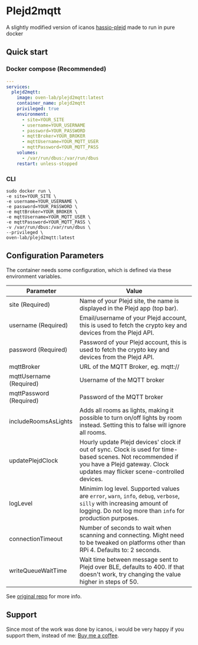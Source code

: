 # Plejd2mqtt

A slightly modified version of icanos [hassio-plejd](https://github.com/icanos/hassio-plejd) made to run in pure docker

## Quick start

### Docker compose (Recommended)

```yaml
---
services:
  plejd2mqtt:
    image: oven-lab/plejd2mqtt:latest
    container_name: plejd2mqtt
    privileged: true
    environment:
      - site=YOUR_SITE
      - username=YOUR_USERNAME
      - password=YOUR_PASSWORD
      - mqttBroker=YOUR_BROKER
      - mqttUsername=YOUR_MQTT_USER
      - mqttPassword=YOUR_MQTT_PASS
    volumes:
      - /var/run/dbus:/var/run/dbus
    restart: unless-stopped
```

### CLI

```
sudo docker run \
-e site=YOUR_SITE \
-e username=YOUR_USERNAME \
-e password=YOUR_PASSWORD \
-e mqttBroker=YOUR_BROKER \
-e mqttUsername=YOUR_MQTT_USER \
-e mqttPassword=YOUR_MQTT_PASS \
-v /var/run/dbus:/var/run/dbus \
--privileged \
oven-lab/plejd2mqtt:latest
```

## Configuration Parameters

The container needs some configuration, which is defined via these environment variables.

| Parameter            | Value                                                                                                                                                                                    |
| -------------------- | ---------------------------------------------------------------------------------------------------------------------------------------------------------------------------------------- |
| site (Required)        | Name of your Plejd site, the name is displayed in the Plejd app (top bar).                                                                                                               |
| username (Required)    | Email/username of your Plejd account, this is used to fetch the crypto key and devices from the Plejd API.                                                                               |
| password (Required)    | Password of your Plejd account, this is used to fetch the crypto key and devices from the Plejd API.                                                                                     |
| mqttBroker             | URL of the MQTT Broker, eg. mqtt://                                                                                                                                                      |
| mqttUsername (Required)| Username of the MQTT broker                                                                                                                                                              |
| mqttPassword (Required)| Password of the MQTT broker                                                                                                                                                              |
| includeRoomsAsLights   | Adds all rooms as lights, making it possible to turn on/off lights by room instead. Setting this to false will ignore all rooms.                                                         |
| updatePlejdClock       | Hourly update Plejd devices' clock if out of sync. Clock is used for time-based scenes. Not recommended if you have a Plejd gateway. Clock updates may flicker scene-controlled devices. |
| logLevel               | Minimim log level. Supported values are `error`, `warn`, `info`, `debug`, `verbose`, `silly` with increasing amount of logging. Do not log more than `info` for production purposes.     |
| connectionTimeout      | Number of seconds to wait when scanning and connecting. Might need to be tweaked on platforms other than RPi 4. Defaults to: 2 seconds.                                                  |
| writeQueueWaitTime     | Wait time between message sent to Plejd over BLE, defaults to 400. If that doesn't work, try changing the value higher in steps of 50.        

See [original repo](https://github.com/icanos/hassio-plejd/edit/master/plejd/README.md) for more info.

## Support
Since most of the work was done by icanos, i would be very happy if you support them, instead of me: [Buy me a coffee](https://www.buymeacoffee.com/w1ANTUb).